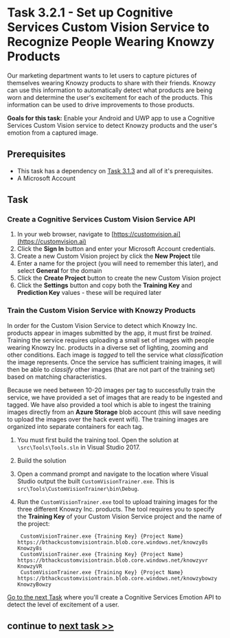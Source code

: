 # Task 3.2.1 - Set up Cognitive Services Custom Vision Service to Recognize People Wearing Knowzy Products

Our marketing department wants to let users to capture pictures of themselves wearing Knowzy products to share with their friends. Knowzy can use this information to automatically detect what products are being worn and determine the user's excitement for each of the products. This information can be used to drive improvements to those products.

**Goals for this task:** Enable your Android and UWP app to use a Cognitive Services Custom Vision service to detect Knowzy products and the user's emotion from a captured image.

## Prerequisites

* This task has a dependency on [Task 3.1.3](313_InkCanvas.md) and all of it's prerequisites.
* A Microsoft Account

## Task

### Create a Cognitive Services **Custom Vision Service** API

1. In your web browser, navigate to [https://customvision.ai](https://customvision.ai)
2. Click the **Sign In** button and enter your Microsoft Account credentials.
3. Create a new Custom Vision project by click the **New Project** tile
4. Enter a name for the project (you will need to remember this later), and select **General** for the domain
5. Click the **Create Project** button to create the new Custom Vision project
6. Click the **Settings** button and copy both the **Training Key** and **Prediction Key** values - these will be required later

### Train the Custom Vision Service with Knowzy Products ###

In order for the Custom Vision Service to detect which Knowzy Inc. products appear in images submitted by the app, it must first be *trained*. Training the service requires uploading a small set of images with people wearing Knowzy Inc. products in a diverse set of lighting, zooming and other conditions. Each image is *tagged* to tell the service what *classification* the image represents. Once the service has sufficient training images, it will then be able to *classify* other images (that are not part of the training set) based on matching characteristics.

Because we need between 10-20 images per tag to successfully train the service, we have provided a set of images that are ready to be ingested and tagged. We have also provided a tool which is able to ingest the training images directly from an **Azure Storage** blob account (this will save needing to upload the images over the hack event wifi). The training images are organized into separate containers for each tag.

1. You must first build the training tool. Open the solution at `\src\Tools\Tools.sln` in Visual Studio 2017.
2. Build the solution
3. Open a command prompt and navigate to the location where Visual Studio output the built `CustomVisionTrainer.exe`. This is `src\Tools\CustomVisionTrainer\bin\Debug`.
4. Run the `CustomVisionTrainer.exe` tool to upload training images for the three different Knowzy Inc. products. The tool requires you to specify the **Training Key** of your Custom Vision Service project and the name of the project:

		CustomVisionTrainer.exe {Training Key} {Project Name} https://bthackcustomvisiontrain.blob.core.windows.net/knowzy8s Knowzy8s
		CustomVisionTrainer.exe {Training Key} {Project Name} https://bthackcustomvisiontrain.blob.core.windows.net/knowzyvr KnowzyVR
		CustomVisionTrainer.exe {Training Key} {Project Name} https://bthackcustomvisiontrain.blob.core.windows.net/knowzybowzy KnowzyBowzy

[Go to the next Task](322_EmotionAPI.md) where you'll create a Cognitive Services Emotion API to detect the level of excitement of a user.

## continue to [next task >> ](322_EmotionAPI.md)
